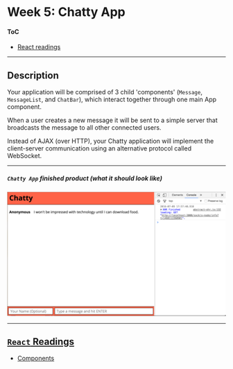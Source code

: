 <h1>Week 5: Chatty App</h1>
<h4><a id='#toc'>ToC</h4>
<ul>
  <li><a href="#react_reading"<code>React readings</code></a></li>
</ul>
<hr>
<h2>Description</h2>
<p>
  Your application will be comprised of 3 child 'components' (<code>Message</code>, <code>MessageList</code>, 
  and <code>ChatBar</code>), which interact together through one main App component.

  When a user creates a new message it will be sent to a simple server that broadcasts the message to all other connected users.

  Instead of AJAX (over HTTP), your Chatty application will implement the client-server communication using an alternative protocol called WebSocket.
</p>
<hr>
<h5><i><code>Chatty App</code></i> finished product 
(what it should look like)</h5>
<img src='https://github.com/kdubss/chatty-app/blob/master/imgs/chatty-app-01-final.png'>
<hr>
<h2><a href="react_reading"><code>React</code> Readings</h2>
<ul>
  <li><a href="https://www.npmjs.com/package/react-dom">Components</a></li>
</ul>